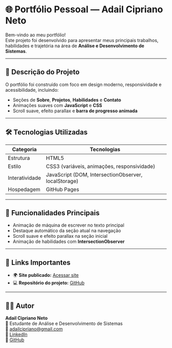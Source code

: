 # 🌐 Portfólio Pessoal — Adail Cipriano Neto

Bem-vindo ao meu portfólio!  
Este projeto foi desenvolvido para apresentar meus principais trabalhos, habilidades e trajetória na área de **Análise e Desenvolvimento de Sistemas**.

---

## 🚀 Descrição do Projeto

O portfólio foi construído com foco em design moderno, responsividade e acessibilidade, incluindo:

- Seções de **Sobre**, **Projetos**, **Habilidades** e **Contato**
- Animações suaves com **JavaScript** e **CSS**
- Scroll suave, efeito parallax e **barra de progresso animada**

---

## 🛠️ Tecnologias Utilizadas

| Categoria        | Tecnologias                                           |
|-----------------|------------------------------------------------------|
| Estrutura        | HTML5                                                |
| Estilo           | CSS3 (variáveis, animações, responsividade)         |
| Interatividade   | JavaScript (DOM, IntersectionObserver, localStorage)|
| Hospedagem       | GitHub Pages                                         |

---

## 🌙 Funcionalidades Principais

- Animação de máquina de escrever no texto principal
- Destaque automático da seção atual na navegação
- Scroll suave e efeito parallax na seção inicial
- Animação de habilidades com **IntersectionObserver**

---

## 🔗 Links Importantes

- 🌍 **Site publicado:** [Acessar site](https://adail-c.github.io/portfolio_jss/)
- 💻 **Repositório do projeto:** [GitHub](https://github.com/Adail-c/portfolio_jss)

---

## 👨‍💻 Autor

**Adail Cipriano Neto**  
📍 Estudante de Análise e Desenvolvimento de Sistemas  
📧 adailcipriano@gmail.com  
🔗 [LinkedIn](https://www.linkedin.com/in/adail-cipriano-neto/)  
🔗 [GitHub](https://github.com/Adail-c)

